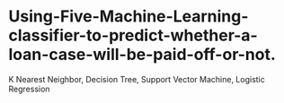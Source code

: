 # Using-Five-Machine-Learning-classifier-to-predict-whether-a-loan-case-will-be-paid-off-or-not.
K Nearest Neighbor, Decision Tree, Support Vector Machine, Logistic Regression 
